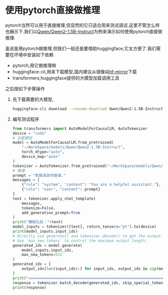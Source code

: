 # 使用pytorch直接做推理

pytorch当然可以用于直接推理,但显然的它只适合用来测试调试.这里不管怎么样也展示下.我们以[Qwen/Qwen2-1.5B-Instruct](https://huggingface.co/Qwen/Qwen2-1.5B-Instruct)为例来演示如何使用pytorch直接做推理.

虽说是用pytorch做推理,但我们一般还是要借助huggingface,它太方便了.我们需要在环境中安装如下依赖

+ pytorch,用它做推理嘛
+ huggingface-cli,用来下载模型,国内建议从镜像站[hf-mirror](https://hf-mirror.com/)下载
+ transformers,huggingface提供的大模型加载调用工具

之后按如下步骤操作

1. 先下载需要的大模型,

    ```bash
    huggingface-cli download --resume-download Qwen/Qwen2-1.5B-Instruct --local-dir ~/WorkSpace/Models/Qwen/Qwen2-1.5B-Instruct
    ```

2. 编写测试程序

    ```python
    from transformers import AutoModelForCausalLM, AutoTokenizer
    device = "cuda"
    # 加载模型
    model = AutoModelForCausalLM.from_pretrained(
        "~/WorkSpace/models/Qwen/Qwen2-1.5B-Instruct",
        torch_dtype="auto",
        device_map="auto"
    )
    tokenizer = AutoTokenizer.from_pretrained("~/WorkSpace/models/Qwen/Qwen2-1.5B-Instruct")
    # 推理
    prompt = "和我说说你是谁."
    messages = [
        {"role": "system", "content": "You are a helpful assistant."},
        {"role": "user", "content": prompt}
    ]
    text = tokenizer.apply_chat_template(
        messages,
        tokenize=False,
        add_generation_prompt=True
    )
    print("模板化后："+text)
    model_inputs = tokenizer([text], return_tensors="pt").to(device)
    print(model_inputs.input_ids)
    # Directly use generate() and tokenizer.decode() to get the output.
    # Use `max_new_tokens` to control the maximum output length.
    generated_ids = model.generate(
        model_inputs.input_ids,
        max_new_tokens=512
    )
    generated_ids = [
        output_ids[len(input_ids):] for input_ids, output_ids in zip(model_inputs.input_ids, generated_ids)
    ]
    print("========================================================================")
    response = tokenizer.batch_decode(generated_ids, skip_special_tokens=True)[0]
    print(response)
    ```

